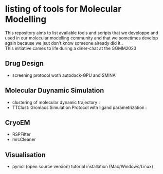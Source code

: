 # listing of tools for Molecular Modelling

This repository aims to list available tools and scripts that we developpe and used in our molecular modelling community and that we sometimes develop again because we jsut don't know someone already did it..  
This initiative cames to life during a diner-chat at the GGMM2023

## Drug Design
- screening protocol woth autodock-GPU and SMINA
## Molecular Duynamic Simulation
- clustering of molecular dynamic trajectory :
- TTClust: Gromacs Simulation Protocol with ligand parametrization : 
## CryoEM
- RSPFilter
- mrcCleaner
## Visualisation
- pymol (open source version) tutorial installation (Mac/Windows/Linux)
